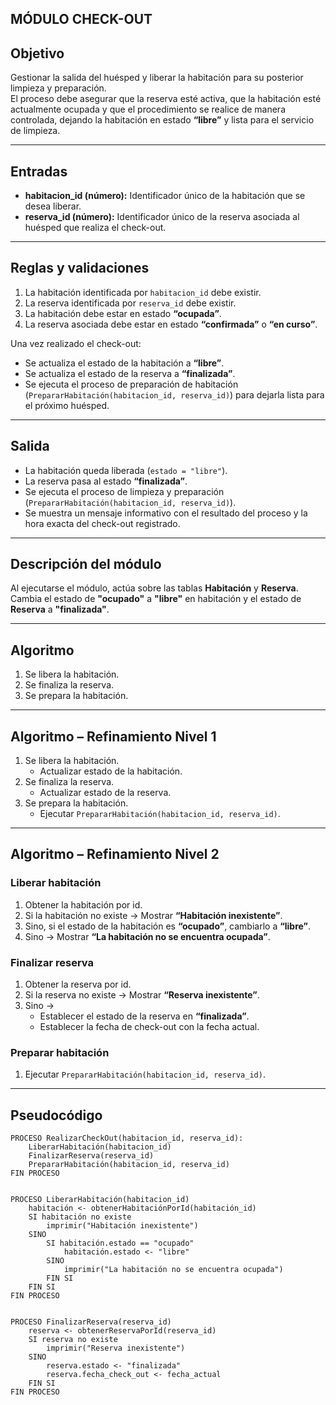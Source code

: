 ## MÓDULO CHECK-OUT

## Objetivo
Gestionar la salida del huésped y liberar la habitación para su posterior limpieza y preparación.  
El proceso debe asegurar que la reserva esté activa, que la habitación esté actualmente ocupada y que el procedimiento se realice de manera controlada, dejando la habitación en estado **“libre”** y lista para el servicio de limpieza.

---

## Entradas

- **habitacion_id (número):** Identificador único de la habitación que se desea liberar.  
- **reserva_id (número):** Identificador único de la reserva asociada al huésped que realiza el check-out.

---

## Reglas y validaciones

1. La habitación identificada por `habitacion_id` debe existir.  
2. La reserva identificada por `reserva_id` debe existir.  
3. La habitación debe estar en estado **“ocupada”**.  
4. La reserva asociada debe estar en estado **“confirmada”** o **“en curso”**.  

Una vez realizado el check-out:

- Se actualiza el estado de la habitación a **“libre”**.  
- Se actualiza el estado de la reserva a **“finalizada”**.  
- Se ejecuta el proceso de preparación de habitación (`PrepararHabitación(habitacion_id, reserva_id)`) para dejarla lista para el próximo huésped.

---

## Salida

- La habitación queda liberada (`estado = "libre"`).  
- La reserva pasa al estado **“finalizada”**.  
- Se ejecuta el proceso de limpieza y preparación (`PrepararHabitación(habitacion_id, reserva_id)`).  
- Se muestra un mensaje informativo con el resultado del proceso y la hora exacta del check-out registrado.

---

## Descripción del módulo

Al ejecutarse el módulo, actúa sobre las tablas **Habitación** y **Reserva**.  
Cambia el estado de **"ocupado"** a **"libre"** en habitación y el estado de **Reserva** a **"finalizada"**.

---

## Algoritmo

1. Se libera la habitación.  
2. Se finaliza la reserva.  
3. Se prepara la habitación.

---

## Algoritmo – Refinamiento Nivel 1

1. Se libera la habitación.  
   - Actualizar estado de la habitación.  
2. Se finaliza la reserva.  
   - Actualizar estado de la reserva.  
3. Se prepara la habitación.  
   - Ejecutar `PrepararHabitación(habitacion_id, reserva_id)`.

---

## Algoritmo – Refinamiento Nivel 2

### Liberar habitación
1. Obtener la habitación por id.  
2. Si la habitación no existe → Mostrar **“Habitación inexistente”**.  
3. Sino, si el estado de la habitación es **“ocupado”**, cambiarlo a **“libre”**.  
4. Sino → Mostrar **“La habitación no se encuentra ocupada”**.

### Finalizar reserva
1. Obtener la reserva por id.  
2. Si la reserva no existe → Mostrar **“Reserva inexistente”**.  
3. Sino →  
   - Establecer el estado de la reserva en **“finalizada”**.  
   - Establecer la fecha de check-out con la fecha actual.

### Preparar habitación
1. Ejecutar `PrepararHabitación(habitacion_id, reserva_id)`.

---

## Pseudocódigo

```plaintext
PROCESO RealizarCheckOut(habitacion_id, reserva_id):
    LiberarHabitación(habitacion_id)
    FinalizarReserva(reserva_id)
    PrepararHabitación(habitacion_id, reserva_id)
FIN PROCESO


PROCESO LiberarHabitación(habitacion_id)
    habitación <- obtenerHabitaciónPorId(habitación_id)
    SI habitación no existe
        imprimir("Habitación inexistente")
    SINO
        SI habitación.estado == "ocupado"
            habitación.estado <- "libre"
        SINO
            imprimir("La habitación no se encuentra ocupada")
        FIN SI
    FIN SI
FIN PROCESO


PROCESO FinalizarReserva(reserva_id)
    reserva <- obtenerReservaPorId(reserva_id)
    SI reserva no existe
        imprimir("Reserva inexistente")
    SINO
        reserva.estado <- "finalizada"
        reserva.fecha_check_out <- fecha_actual
    FIN SI
FIN PROCESO
